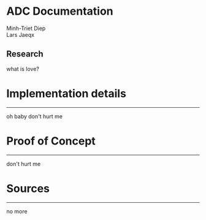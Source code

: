ADC Documentation
===============================================================================
Minh-Triet Diep  
Lars Jaeqx  

## Research
what is love?

# Implementation details
-------------------------------------------------------------------------------
oh baby don't hurt me

# Proof of Concept
-------------------------------------------------------------------------------
don't hurt me
  
# Sources
-------------------------------------------------------------------------------
no more  
  
